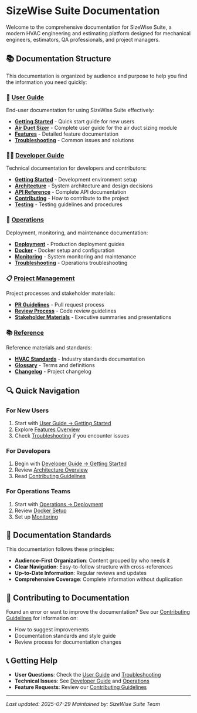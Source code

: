 
# SizeWise Suite Documentation

Welcome to the comprehensive documentation for SizeWise Suite, a modern HVAC engineering and estimating platform designed for mechanical engineers, estimators, QA professionals, and project managers.

## 📚 Documentation Structure

This documentation is organized by audience and purpose to help you find the information you need quickly:

### 👥 [User Guide](user-guide/README.md)

End-user documentation for using SizeWise Suite effectively:

- **[Getting Started](user-guide/getting-started.md)** - Quick start guide for new users
- **[Air Duct Sizer](user-guide/air-duct-sizer/)** - Complete user guide for the air duct sizing module
- **[Features](user-guide/features/)** - Detailed feature documentation
- **[Troubleshooting](user-guide/troubleshooting.md)** - Common issues and solutions

### 👨‍💻 [Developer Guide](developer-guide/README.md)

Technical documentation for developers and contributors:

- **[Getting Started](developer-guide/getting-started.md)** - Development environment setup
- **[Architecture](developer-guide/architecture/)** - System architecture and design decisions
- **[API Reference](developer-guide/api-reference/)** - Complete API documentation
- **[Contributing](developer-guide/contributing.md)** - How to contribute to the project
- **[Testing](developer-guide/testing.md)** - Testing guidelines and procedures

### 🚀 [Operations](operations/README.md)

Deployment, monitoring, and maintenance documentation:

- **[Deployment](operations/deployment/)** - Production deployment guides
- **[Docker](operations/docker/)** - Docker setup and configuration
- **[Monitoring](operations/monitoring.md)** - System monitoring and maintenance
- **[Troubleshooting](operations/troubleshooting.md)** - Operations troubleshooting

### 📋 [Project Management](project-management/README.md)

Project processes and stakeholder materials:

- **[PR Guidelines](project-management/pr-guidelines.md)** - Pull request process
- **[Review Process](project-management/review-process.md)** - Code review guidelines
- **[Stakeholder Materials](project-management/stakeholder/)** - Executive summaries and presentations

### 📚 [Reference](reference/README.md)

Reference materials and standards:

- **[HVAC Standards](reference/standards/)** - Industry standards documentation
- **[Glossary](reference/glossary.md)** - Terms and definitions
- **[Changelog](reference/changelog.md)** - Project changelog

## 🔍 Quick Navigation

### For New Users

1. Start with [User Guide → Getting Started](user-guide/getting-started.md)
2. Explore [Features Overview](user-guide/features/)
3. Check [Troubleshooting](user-guide/troubleshooting.md) if you encounter issues

### For Developers

1. Begin with [Developer Guide → Getting Started](developer-guide/getting-started.md)
2. Review [Architecture Overview](developer-guide/architecture/overview.md)
3. Read [Contributing Guidelines](developer-guide/contributing.md)

### For Operations Teams

1. Start with [Operations → Deployment](operations/deployment/)
2. Review [Docker Setup](operations/docker/)
3. Set up [Monitoring](operations/monitoring.md)

## 📖 Documentation Standards

This documentation follows these principles:

- **Audience-First Organization**: Content grouped by who needs it
- **Clear Navigation**: Easy-to-follow structure with cross-references
- **Up-to-Date Information**: Regular reviews and updates
- **Comprehensive Coverage**: Complete information without duplication

## 🤝 Contributing to Documentation

Found an error or want to improve the documentation? See our [Contributing Guidelines](developer-guide/contributing.md) for information on:

- How to suggest improvements
- Documentation standards and style guide
- Review process for documentation changes

## 📞 Getting Help

- **User Questions**: Check the [User Guide](user-guide/) and [Troubleshooting](user-guide/troubleshooting.md)
- **Technical Issues**: See [Developer Guide](developer-guide/) and [Operations](operations/)
- **Feature Requests**: Review our [Contributing Guidelines](developer-guide/contributing.md)

---

*Last updated: 2025-07-29*
*Maintained by: SizeWise Suite Team*

